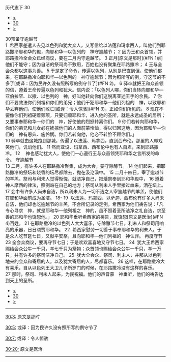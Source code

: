 ﻿





 历代志下 30




* [<](bible/2CH29.md)
* [30](bible/2CH.md)
* [>](bible/2CH31.md)



 
30预备守逾越节  
1  希西家差遣人去见以色列和犹大众人，又写信给以法莲和玛拿西人，叫他们到耶路撒冷耶和华的殿，向耶和华—以色列的　神守逾越节； 
2 因为王和众首领，并耶路撒冷全会众已经商议，要在二月内守逾越节。 
3 正月[原文是那时](#FN
1)间他们不能守；因为自洁的祭司尚不敷用，百姓也没有聚集在耶路撒冷； 
4 王与全会众都以这事为善。 
5 于是定了命令，传遍以色列，从别是巴直到但，使他们都来，在耶路撒冷向耶和华—以色列的　神守逾越节；因为照所写的例，守这节的不多了[或译：因为民许久没有照所写的例守节了](#FN
2)。 
6 驿卒就把王和众首领的信，遵着王命传遍以色列和犹大。信内说：「以色列人哪，你们当转向耶和华—亚伯拉罕、以撒、以色列的　神，好叫他转向你们这脱离亚述王手的余民。 
7 你们不要效法你们列祖和你们的弟兄；他们干犯耶和华—他们列祖的　神，以致耶和华丢弃他们，使他们败亡[或译：令人惊骇](#FN
3)，正如你们所见的。 
8 现在不要像你们列祖硬着颈项，只要归顺耶和华，进入他的圣所，就是永远成圣的居所；又要事奉耶和华—你们的　神，好使他的烈怒转离你们。 
9 你们若转向耶和华，你们的弟兄和儿女必在掳掠他们的人面前蒙怜恤，得以归回这地，因为耶和华—你们的　神有恩典、施怜悯。你们若转向他，他必不转脸不顾你们。」  
10 驿卒就由这城跑到那城，传遍了以法莲、玛拿西，直到西布伦。那里的人却戏笑他们，讥诮他们。 
11 然而亚设、玛拿西、西布伦中也有人自卑，来到耶路撒冷。 
12 　神也感动犹大人，使他们一心遵行王与众首领凭耶和华之言所发的命令。 守逾越节  
13 二月，有许多人在耶路撒冷聚集，成为大会，要守除酵节。 
14 他们起来，把耶路撒冷的祭坛和烧香的坛尽都除去，抛在汲沦溪中。 
15 二月十四日，宰了逾越节的羊羔。祭司与利未人觉得惭愧，就洁净自己，把燔祭奉到耶和华殿中， 
16 遵着神人摩西的律法，照例站在自己的地方；祭司从利未人手里接过血来，洒在坛上。 
17 会中有许多人尚未自洁，所以利未人为一切不洁之人宰逾越节的羊羔，使他们在耶和华面前成为圣洁。 
18-
19  以法莲、玛拿西、以萨迦、西布伦有许多人尚未自洁，他们却也吃逾越节的羊羔，不合所记录的定例。希西家为他们祷告说：「凡专心寻求　神，就是耶和华—他列祖之　神的，虽不照着圣所洁净之礼自洁，求至善的耶和华也饶恕他。」 
20 耶和华垂听希西家的祷告，就饶恕[原文是医治](#FN
4)百姓。 
21 在耶路撒冷的以色列人大大喜乐，守除酵节七日。利未人和祭司用响亮的乐器，日日颂赞耶和华。 
22  希西家慰劳一切善于事奉耶和华的利未人。于是众人吃节筵七日，又献平安祭，且向耶和华—他们列祖的　神认罪。 再度守节  
23 全会众商议，要再守节七日；于是欢欢喜喜地又守节七日。 
24  犹大王希西家赐给会众公牛一千只，羊七千只为祭物；众首领也赐给会众公牛一千只，羊一万只，并有许多的祭司洁净自己。 
25  犹大全会众、祭司、利未人，并那从以色列地来的会众和寄居的人，以及犹大寄居的人，尽都喜乐。 
26 这样，在耶路撒冷大有喜乐，自从以色列王大卫儿子所罗门的时候，在耶路撒冷没有这样的喜乐。 
27 那时，祭司、利未人起来，为民祝福。他们的声音蒙　神垂听，他们的祷告达到天上的圣所。 
* [<](bible/2CH29.md)
* [30](bible/2CH.md)
* [>](bible/2CH31.md)





---


[30:3:](#V3)
原文是那时


[30:5:](#V5)
或译：因为民许久没有照所写的例守节了


[30:7:](#V7)
或译：令人惊骇


[30:20:](#V20)
原文是医治




---









